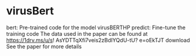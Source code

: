 # virusBert
bert: Pre-trained code for the model virusBERTHP
predict: Fine-tune the training code
The data used in the paper can be found at https://1drv.ms/u/s! AsYDTTqXfi7veis2zBdIYQdU-tU? e=oEkTJT download
See the paper for more details
